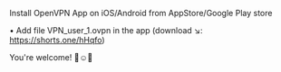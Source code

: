Install OpenVPN App on iOS/Android from AppStore/Google Play store

• Add file VPN_user_1.ovpn in the app (download ↘️: https://shorts.one/hHqfo)

You're welcome! 👏☺️🎉
